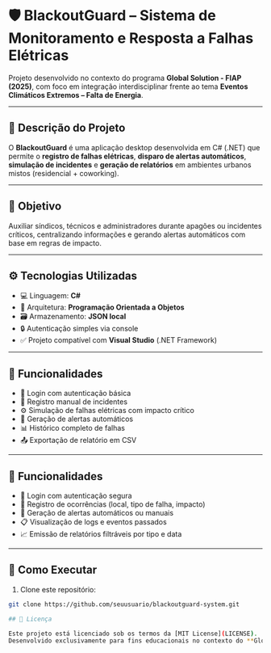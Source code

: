 # 🛡️ BlackoutGuard – Sistema de Monitoramento e Resposta a Falhas Elétricas

Projeto desenvolvido no contexto do programa **Global Solution - FIAP (2025)**, com foco em integração interdisciplinar frente ao tema **Eventos Climáticos Extremos – Falta de Energia**.

---

## 📌 Descrição do Projeto

O **BlackoutGuard** é uma aplicação desktop desenvolvida em C# (.NET) que permite o **registro de falhas elétricas**, **disparo de alertas automáticos**, **simulação de incidentes** e **geração de relatórios** em ambientes urbanos mistos (residencial + coworking).

---

## 🧠 Objetivo

Auxiliar síndicos, técnicos e administradores durante apagões ou incidentes críticos, centralizando informações e gerando alertas automáticos com base em regras de impacto.

---

## ⚙️ Tecnologias Utilizadas

- 💻 Linguagem: **C#**
- 🧱 Arquitetura: **Programação Orientada a Objetos**
- 🗃️ Armazenamento: **JSON local**
- 🔒 Autenticação simples via console
- ✅ Projeto compatível com **Visual Studio** (.NET Framework)

---

## 🔑 Funcionalidades

- 🔐 Login com autenticação básica
- 📝 Registro manual de incidentes
- ⚙️ Simulação de falhas elétricas com impacto crítico
- 🚨 Geração de alertas automáticos
- 📊 Histórico completo de falhas
- 📤 Exportação de relatório em CSV

---

## 🔑 Funcionalidades

- 🔐 Login com autenticação segura
- 📝 Registro de ocorrências (local, tipo de falha, impacto)
- 🚨 Geração de alertas automáticos ou manuais
- 📋 Visualização de logs e eventos passados
- 📈 Emissão de relatórios filtráveis por tipo e data

---

## 🧪 Como Executar

1. Clone este repositório:
```bash
git clone https://github.com/seuusuario/blackoutguard-system.git

## 📃 Licença

Este projeto está licenciado sob os termos da [MIT License](LICENSE).  
Desenvolvido exclusivamente para fins educacionais no contexto do **Global Solution – FIAP 2025**.
